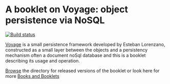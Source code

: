 # A booklet on Voyage: object persistence via NoSQL

[![Build status][badge]][travis]

[Voyage] is a small persistence framework developed by Esteban
Lorenzano, constructed as a small layer between the objects and
a persistency mechanism often a document noSql database and this
is a booklet describing its usage and operation.

[Browse] the directory for released versions of the booklet or
look here for more [Books and Booklets](http://files.pharo.org/books/)


[travis]: https://travis-ci.org/SquareBracketAssociates/Booklet-Voyage
[badge]: https://travis-ci.org/SquareBracketAssociates/Booklet-Voyage.svg?branch=master
[Voyage]: https://github.com/pharo-nosql/voyage
[Browse]: http://files.pharo.org/books-pdfs/booklet-Voyage/
